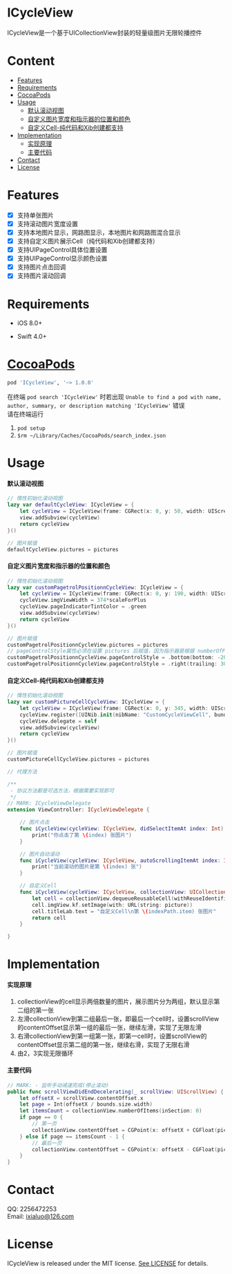 # ICycleView

ICycleView是一个基于UICollectionView封装的轻量级图片无限轮播控件


# Content

- [Features](#features)
- [Requirements](#requirements)
- [CocoaPods](#cocoapods)
- [Usage](#usage)
    - [默认滚动视图](#默认滚动视图)
    - [自定义图片宽度和指示器的位置和颜色](#自定义图片宽度和指示器的位置和颜色)
    - [自定义Cell-纯代码和Xib创建都支持](#自定义Cell-纯代码和Xib创建都支持)
- [Implementation](#implementation)
    - [实现原理](#实现原理)
    - [主要代码](#主要代码)
- [Contact](#contact)
- [License](#license)


# Features

- [x] 支持单张图片
- [x] 支持滚动图片宽度设置
- [x] 支持本地图片显示，网路图显示，本地图片和网路图混合显示
- [x] 支持自定义图片展示Cell（纯代码和Xib创建都支持）
- [x] 支持UIPageControl具体位置设置
- [x] 支持UIPageControl显示颜色设置
- [x] 支持图片点击回调
- [x] 支持图片滚动回调

# Requirements

* iOS 8.0+

* Swift 4.0+


# [CocoaPods](http://cocoapods.org)

```ruby
pod 'ICycleView', '~> 1.0.0'
```
在终端 `pod search 'ICycleView'` 时若出现 `Unable to find a pod with name, author, summary, or description matching 'ICycleView'` 错误<br>
请在终端运行<br>
1. `pod setup`<br>
2. `$rm ~/Library/Caches/CocoaPods/search_index.json`


# Usage

#### 默认滚动视图

```swift 
// 惰性初始化滚动视图
lazy var defaultCycleView: ICycleView = {
    let cycleView = ICycleView(frame: CGRect(x: 0, y: 50, width: UIScreen.main.bounds.width, height: 130*scaleForPlus))
    view.addSubview(cycleView)
    return cycleView
}()

// 图片赋值
defaultCycleView.pictures = pictures
```

#### 自定义图片宽度和指示器的位置和颜色

```swift
// 惰性初始化滚动视图
lazy var customPagetrolPositionnCycleView: ICycleView = {
    let cycleView = ICycleView(frame: CGRect(x: 0, y: 190, width: UIScreen.main.bounds.width, height: 130*scaleForPlus))
    cycleView.imgViewWidth = 374*scaleForPlus
    cycleView.pageIndicatorTintColor = .green
    view.addSubview(cycleView)
    return cycleView
}()

// 图片赋值
customPagetrolPositionnCycleView.pictures = pictures
// pageControlStyle属性必须在设置 pictures 后赋值，因为指示器是根据 numberOfPages 计算Size的
customPagetrolPositionnCycleView.pageControlStyle = .bottom(bottom: -20)
customPagetrolPositionnCycleView.pageControlStyle = .right(trailing: 30*scaleForPlus)
```

#### 自定义Cell-纯代码和Xib创建都支持

```swift
// 惰性初始化滚动视图
lazy var customPictureCellCycleView: ICycleView = {
    let cycleView = ICycleView(frame: CGRect(x: 0, y: 345, width: UIScreen.main.bounds.width, height: 130*scaleForPlus))
    cycleView.register([UINib.init(nibName: "CustomCycleViewCell", bundle: nil)], identifiers: ["CustomCell"])
    cycleView.delegate = self
    view.addSubview(cycleView)
    return cycleView
}()

// 图片赋值
customPictureCellCycleView.pictures = pictures

// 代理方法

/**
 - 协议方法都是可选方法，根据需要实现即可
 */
// MARK: ICycleViewDelegate
extension ViewController: ICycleViewDelegate {

    // 图片点击
    func iCycleView(cycleView: ICycleView, didSelectItemAt index: Int) {
        print("你点击了第 \(index) 张图片")
    }

    // 图片自动滚动
    func iCycleView(cycleView: ICycleView, autoScrollingItemAt index: Int) {
        print("当前滚动的图片是第 \(index) 张")
    }

    // 自定义Cell
    func iCycleView(cycleView: ICycleView, collectionView: UICollectionView, cellForItemAt indexPath: IndexPath, picture: String) -> UICollectionViewCell {
        let cell = collectionView.dequeueReusableCell(withReuseIdentifier: "CustomCell", for: indexPath) as! CustomCycleViewCell
        cell.imgView.kf.setImage(with: URL(string: picture))
        cell.titleLab.text = "自定义Cell\n第 \(indexPath.item) 张图片"
        return cell
    }

}
```


# Implementation

#### 实现原理
1. collectionView的cell显示两倍数量的图片，展示图片分为两组，默认显示第二组的第一张
2. 左滑collectionView到第二组最后一张，即最后一个cell时，设置scrollView的contentOffset显示第一组的最后一张，继续左滑，实现了无限左滑
3. 右滑collectionView到第一组第一张，即第一cell时，设置scrollView的contentOffset显示第二组的第一张，继续右滑，实现了无限右滑
4. 由2，3实现无限循环

#### 主要代码

```swift
// MARK: - 监听手动减速完成(停止滚动)
public func scrollViewDidEndDecelerating(_ scrollView: UIScrollView) {
    let offsetX = scrollView.contentOffset.x
    let page = Int(offsetX / bounds.size.width)
    let itemsCount = collectionView.numberOfItems(inSection: 0)
    if page == 0 {
        // 第一页
        collectionView.contentOffset = CGPoint(x: offsetX + CGFloat(pictures.count) * bounds.size.width, y: 0)
    } else if page == itemsCount - 1 {
        // 最后一页
        collectionView.contentOffset = CGPoint(x: offsetX - CGFloat(pictures.count) * bounds.size.width, y: 0)
    }
}
```


# Contact

QQ: 2256472253<br>
Email: ixialuo@126.com


# License

ICycleView is released under the MIT license. [See LICENSE](LICENSE) for details.
